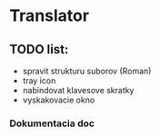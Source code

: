 # Translator 
## TODO list:
* spravit strukturu suborov (Roman)
* tray icon
* nabindovat klavesove skratky
* vyskakovacie okno

### Dokumentacia doc